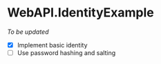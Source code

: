 # WebAPI.IdentityExample

*To be updated*

- [X] Implement basic identity
- [ ] Use password hashing and salting

